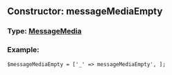 ## Constructor: messageMediaEmpty  




### Type: [MessageMedia](../types/MessageMedia.md)


### Example:

```
$messageMediaEmpty = ['_' => messageMediaEmpty', ];
```